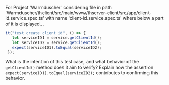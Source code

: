For Project 'Warmduscher' considering file in path 'Warmduscher/thclient/src/main/www/thserver-client/src/app/client-id.service.spec.ts' with name 'client-id.service.spec.ts' where below a part of it is displayed... 
```typescript
it("test create client id", () => {
   let serviceID1 = service.getClientId();
   let serviceID2 = service.getClientId();
   expect(serviceID1).toEqual(serviceID2);
 });
```
What is the intention of this test case, and what behavior of the `getClientId()` method does it aim to verify? Explain how the assertion `expect(serviceID1).toEqual(serviceID2);` contributes to confirming this behavior.